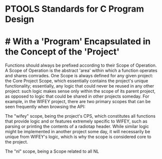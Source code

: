 # PTOOLS Standards for C Program Design
# # With a 'Program' Encapsulated in the Concept of the 'Project'

Functions should always be prefixed according to their Scope of Operation.
A Scope of Operation is the abstract 'area' within which a function operates
and shares comrades. One Scope is always defined for any given project: the
Core Project Scope, which essentially contains the project's unique
functionality; essentially, any logic that could never be reused in any
other project: such logic makes sense only within the scope of its parent
project, as opposed to logic that could be shared in other projects someday.
For example, in the WIFEY project, there are two primary scopes that can be
seen frequently when browsing the API:<br>

The "wifey" scope, being the project's CPS, which constitutes all functions
that provide logic and or features extremely specific to WIFEY, such as
parsing or printing the contents of a radiotap header. While similar logic
might be implemented in another project some day, it will necessarily be
unique from WIFEY's logic, which is why the scope is considered core to the
project.<br>

The "nl" scope, being a Scope related to all NL
